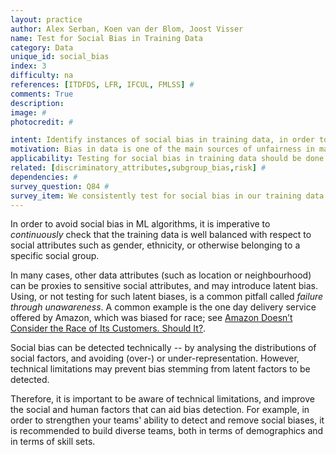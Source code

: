 ```yaml
---
layout: practice
author: Alex Serban, Koen van der Blom, Joost Visser
name: Test for Social Bias in Training Data
category: Data
unique_id: social_bias
index: 3
difficulty: na
references: [ITDFDS, LFR, IFCUL, FMLSS] #
comments: True
description:
image: #
photocredit: #

intent: Identify instances of social bias in training data, in order to counteract the effects of bias in trained and deployed models.
motivation: Bias in data is one of the main sources of unfairness in machine learning applications. Responsible use of machine learning requires that developers counteract unfairness, starting with identifying the sources of bias. #
applicability: Testing for social bias in training data should be done whenever an application processes data with personal information, or related to users. Note that personal data can have explicit fields for gender, ethnicity, etc, -- but also seemingly innocuous data such as location, name, or even hobbies might implicitly encode social traits.  #
related: [discriminatory_attributes,subgroup_bias,risk] #
dependencies: #
survey_question: Q84 #
survey_item: We consistently test for social bias in our training data (regarding e.g. gender or ethnicity).
---
```


In order to avoid social bias in ML algorithms, it is imperative to *continuously* check that the training data is well balanced with respect to social attributes such as gender, ethnicity, or otherwise belonging to a specific social group.

In many cases, other data attributes (such as location or neighbourhood) can be proxies to sensitive social attributes, and may introduce latent bias.
Using, or not testing for such latent biases, is a common pitfall called *failure through unawareness*. A common example is the one day delivery service offered by Amazon, which was biased for race; see <a href="https://www.bloomberg.com/graphics/2016-amazon-same-day/">Amazon Doesn’t Consider the Race of Its Customers. Should It?</a>.

Social bias can be detected technically -- by analysing the distributions of social factors, and avoiding (over-) or under-representation.
However, technical limitations may prevent bias stemming from latent factors to be detected.


Therefore, it is important to be aware of technical limitations, and improve the social and human factors that can aid bias detection.
For example, in order to strengthen your teams' ability to detect and remove social biases, it is recommended to build diverse teams, both in terms of demographics and in terms of skill sets.
